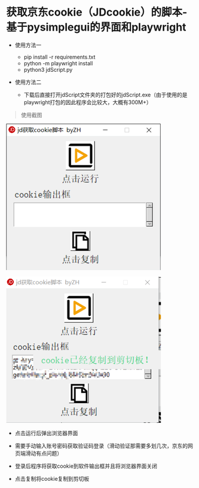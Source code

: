 # 获取京东cookie（JDcookie）的脚本-基于pysimplegui的界面和playwright

- 使用方法一
  - pip install -r requirements.txt
  - python -m playwright install
  - python3 jdScript.py

- 使用方法二
  - 下载后直接打开jdScript文件夹的打包好的jdScript.exe（由于使用的是playwright打包的因此程序会比较大，大概有300M+）

> 使用截图

![image-20220702103858333](image-20220702103858333.png)

![image-20220702104055141](image-20220702104055141.png)

- 点击运行后弹出浏览器界面
- 需要手动输入账号密码获取验证码登录（滑动验证那需要多划几次，京东的网页端滑动有点问题）
- 登录后程序将获取cookie到软件输出框并且将浏览器界面关闭

- 点击复制将cookie复制到剪切板
